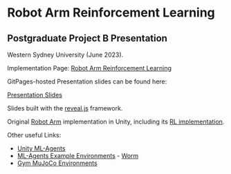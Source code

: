 # Robot Arm Reinforcement Learning

## Postgraduate Project B Presentation

Western Sydney University (June 2023).

Implementation Page: [Robot Arm Reinforcement Learning](https://github.com/napatsaha/Robot-Arm-RL)



GitPages-hosted Presentation slides can be found here:

[Presentation Slides](https://napatsaha.github.io/PPB2023/)

Slides built with the [reveal.js](https://github.com/hakimel/reveal.js) framework.

Original [Robot Arm](https://github.com/Unity-Technologies/articulations-robot-demo) implementation in Unity, including its [RL implementation](https://github.com/Unity-Technologies/articulations-robot-demo/tree/mlagents).

Other useful Links:

- [Unity ML-Agents](https://github.com/Unity-Technologies/ml-agents)
- [ML-Agents Example Environments](https://github.com/Unity-Technologies/ml-agents/blob/develop/docs/Learning-Environment-Examples.md) - [Worm](https://github.com/Unity-Technologies/ml-agents/blob/develop/docs/Learning-Environment-Examples.md#worm)
- [Gym MuJoCo Environments](https://gymnasium.farama.org/environments/mujoco/)

